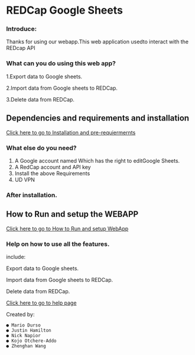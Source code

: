 # REDCap Google Sheets

### Introduce:

Thanks for using our webapp.This web application usedto interact with the REDcap API

### What can you do using this web app?

1.Export data to Google sheets.


2.Import data from Google sheets to REDCap.


3.Delete data from REDCap.

## Dependencies and requirements and installation


[Click here to go to Installation and pre-requiermernts](/Collection/requirements&installation.md)

### What else do you need?

1. A Google account named Which has the right to editGoogle Sheets.
2. A RedCap account and API key
3. Install the above Requirements
4. UD VPN


### After installation.

## How to Run and setup the WEBAPP


[Click here to go to How to Run and setup WebApp](/Collection/Runing_the_webapp.md)


### Help on how to use all the features.

include:

   Export data to Google sheets.
    
   Import data from Google sheets to REDCap.
    
   Delete data from REDCap.
    

[Click here to go to help page](/Collection/Help.md)


Created by:

```
● Mario Durso
● Justin Hamilton
● Nick Napior
● Kojo Otchere-Addo
● Zhenghan Wang
```
